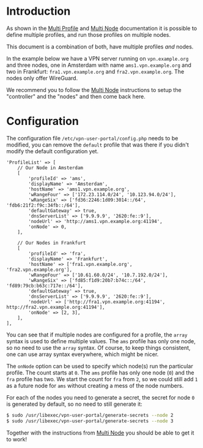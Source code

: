 # Introduction

As shown in the [Multi Profile](MULTI_PROFILE.md) and 
[Multi Node](MULTI_NODE.md) documentation it is possible to define multiple 
profiles, and run those profiles on multiple nodes.

This document is a combination of both, have multiple profiles _and_ nodes.

In the example below we have a VPN server running on `vpn.example.org` and 
three nodes, one in Amsterdam with name `ams1.vpn.example.org` and two in 
Frankfurt: `fra1.vpn.example.org` and `fra2.vpn.example.org`. The nodes only 
offer WireGuard.

We recommend you to follow the [Multi Node](MULTI_NODE.md) instructions to 
setup the "controller" and the "nodes" and then come back here.

# Configuration

The configuration file `/etc/vpn-user-portal/config.php` needs to be 
modified, you can remove the `default` profile that was there if you didn't
modify the default configuration yet.

```
'ProfileList' => [
    // Our Node in Amsterdam
    [
        'profileId' => 'ams',
        'displayName' => 'Amsterdam',
        'hostName' => 'ams1.vpn.example.org',
        'wRangeFour' => ['172.23.114.0/24', '10.123.94.0/24'],
        'wRangeSix' => ['fd36:2246:1d09:3014::/64', 'fdb6:21f2:f9c:34fb::/64'],
        'defaultGateway' => true,
        'dnsServerList' => ['9.9.9.9', '2620:fe::9'],
        'nodeUrl' => 'http://ams1.vpn.example.org:41194',
        'onNode' => 0,
    ],

    // Our Nodes in Frankfurt	
    [
        'profileId' => 'fra',
        'displayName' => 'Frankfurt',
        'hostName' => ['fra1.vpn.example.org', 'fra2.vpn.example.org'],
        'wRangeFour' => ['10.61.60.0/24', '10.7.192.0/24'],
        'wRangeSix' => ['fd85:f1d9:20b7:b74c::/64', 'fd89:79cb:b63c:717e::/64'],
        'defaultGateway' => true,
        'dnsServerList' => ['9.9.9.9', '2620:fe::9'],
        'nodeUrl' => ['http://fra1.vpn.example.org:41194', http://fra2.vpn.example.org:41194'],
        'onNode' => [2, 3],
    ],
],
```

You can see that if multiple nodes are configured for a profile, the `array` 
syntax is used to define multiple values. The `ams` profile has only one node,
so no need to use the `array` syntax. Of course, to keep things consistent, one
can use array syntax everywhere, which might be nicer.

The `onNode` option can be used to specify which node(s) run the particular 
profile. The count starts at `0`. The `ams` profile has only one node (`0`) and
the `fra` profile has two. We start the count for `fra` from `2`, so we could 
still add `1` as a future node for `ams` without creating a mess of the node
numbers.

For each of the nodes you need to generate a secret, the secret for node `0` 
is generated by default, so no need to still generate it:

```bash
$ sudo /usr/libexec/vpn-user-portal/generate-secrets --node 2
$ sudo /usr/libexec/vpn-user-portal/generate-secrets --node 3
```

Together with the instructions from [Multi Node](MULTI_NODE.md) you should be
able to get it to work!
